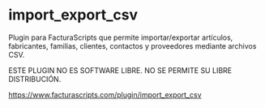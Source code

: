 # import_export_csv
Plugin para FacturaScripts que permite importar/exportar artículos, fabricantes, familias,
clientes, contactos y proveedores mediante archivos CSV.

ESTE PLUGIN NO ES SOFTWARE LIBRE. NO SE PERMITE SU LIBRE DISTRIBUCIÓN.

https://www.facturascripts.com/plugin/import_export_csv